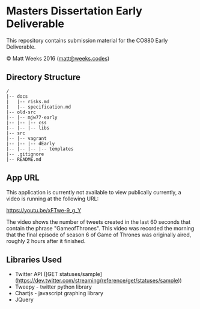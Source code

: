 # Masters Dissertation Early Deliverable

This repository contains submission material for the CO880 Early Deliverable.

&copy; Matt Weeks 2016 (matt@weeks.codes)

## Directory Structure
```
/
|-- docs
|   |-- risks.md
|   |-- specification.md
|-- old-src
|-- |-- mjw77-early
|-- |-- |-- css
|-- |-- |-- libs
|-- src
|-- |-- vagrant
|-- |-- |-- dEarly
|-- |-- |-- |-- templates
|-- .gitignore
|-- README.md
```

## App URL

This application is currently not available to view publically currently, a video is running at the following URL:

https://youtu.be/xFTwe-9_g_Y

The video shows the number of tweets created in the last 60 seconds that contain the phrase "GameofThrones". This video was recorded the morning that the final episode of season 6 of Game of Thrones was originally aired, roughly 2 hours after it finished.

## Libraries Used

* Twitter API ([GET statuses/sample] (https://dev.twitter.com/streaming/reference/get/statuses/sample))
* Tweepy - twitter python library
* Chartjs - javascript graphing library
* JQuery
